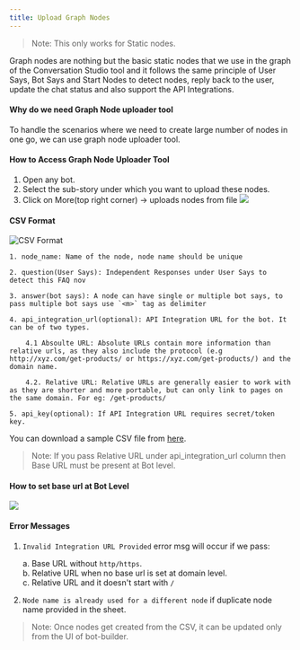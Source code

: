 ```yaml
---
title: Upload Graph Nodes
---
```


>Note: This only works for Static nodes.

Graph nodes are nothing but the basic static nodes that we use in the graph of the Conversation Studio tool and it follows the same principle of User Says, Bot Says and Start Nodes to detect nodes, reply back to the user, update the chat status and also support the API Integrations.

#### Why do we need Graph Node uploader tool
To handle the scenarios where we need to create large number of nodes in one go, we can use graph node uploader tool.

#### How to Access Graph Node Uploader Tool

1. Open any bot.
2. Select the sub-story under which you want to upload these nodes.
3. Click on More(top right corner) -> uploads nodes from file 
![](assets/access-graph-node-uploader-tool.gif)


#### CSV Format
![CSV Format](assets/faq_node_csv_format.png)

```
1. node_name: Name of the node, node name should be unique

2. question(User Says): Independent Responses under User Says to detect this FAQ nov

3. answer(bot says): A node can have single or multiple bot says, to pass multiple bot says use `<m>` tag as delimiter

4. api_integration_url(optional): API Integration URL for the bot. It can be of two types.

    4.1 Absoulte URL: Absolute URLs contain more information than relative urls, as they also include the protocol (e.g http://xyz.com/get-products/ or https://xyz.com/get-products/) and the domain name.

    4.2. Relative URL: Relative URLs are generally easier to work with as they are shorter and more portable, but can only link to pages on the same domain. For eg: /get-products/

5. api_key(optional): If API Integration URL requires secret/token key.
```

You can download a sample CSV file from [here](assets/FAQ_Uploader.csv).

>Note: If you pass Relative URL under api_integration_url column then Base URL must be present at Bot level.

#### How to set base url at Bot Level
![](assets/set_base_url_at_bot_level.gif)

#### Error Messages

1. `Invalid Integration URL Provided` error msg will occur if we pass:

    a. Base URL without `http/https`.  
    b. Relative URL when no base url is set at domain level.  
    c. Relative URL and it doesn't start with `/`

2. `Node name is already used for a different node` if duplicate node name provided in the sheet.

>Note: Once nodes get created from the CSV, it can be updated only from the UI of bot-builder.
